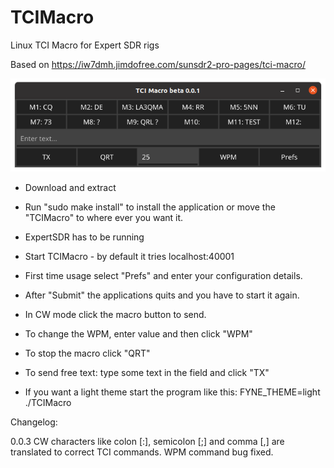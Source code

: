 # TCIMacro
Linux TCI Macro for Expert SDR rigs

Based on https://iw7dmh.jimdofree.com/sunsdr2-pro-pages/tci-macro/

![Alt text](/screenshot/MainMenu.png?raw=true "MainMenu")

* Download and extract
* Run "sudo make install" to install the application or move the "TCIMacro" to where ever you want it.
* ExpertSDR has to be running
* Start TCIMacro - by default it tries localhost:40001
* First time usage select "Prefs" and enter your configuration details.
* After "Submit" the applications quits and you have to start it again.

* In CW mode click the macro button to send.
* To change the WPM, enter value and then click "WPM"
* To stop the macro click "QRT"
* To send free text: type some text in the field and click "TX"

* If you want a light theme start the program like this: FYNE_THEME=light ./TCIMacro

Changelog:

0.0.3
CW characters like colon [:], semicolon [;] and comma [,] are translated to correct TCI commands.
WPM command bug fixed.
